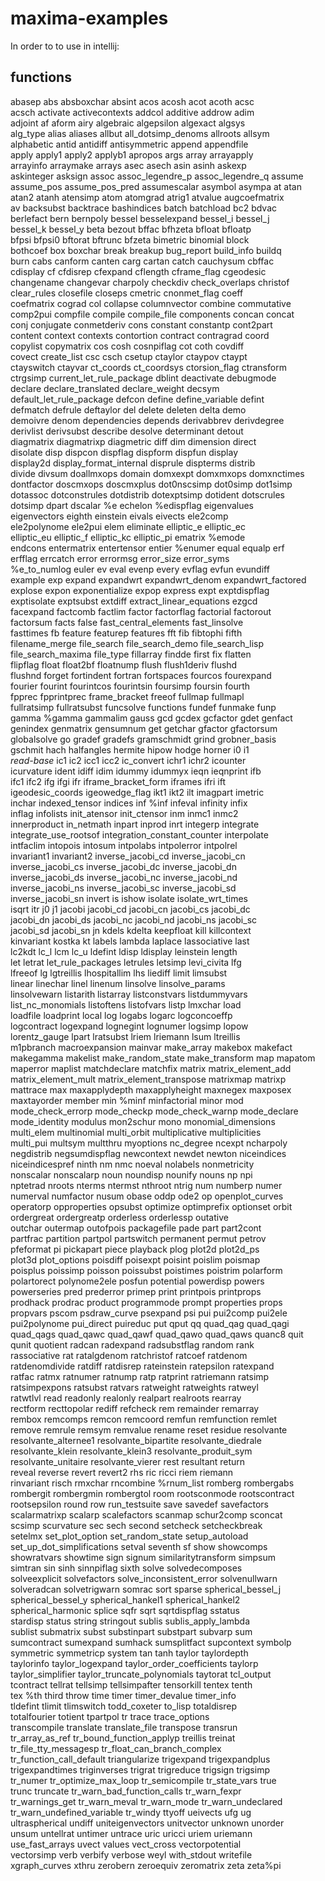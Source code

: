 # maxima-examples

In order to to use in intellij:

## functions
abasep  abs  absboxchar  absint  acos  acosh  acot  acoth  acsc  
acsch  activate  activecontexts  addcol  additive  addrow  adim  
adjoint  af  aform  airy  algebraic  algepsilon  algexact  algsys  
alg_type  alias  aliases  allbut  all_dotsimp_denoms  allroots  allsym  
alphabetic  antid  antidiff  antisymmetric  append  appendfile  
apply  apply1  apply2  applyb1  apropos  args  array  arrayapply  
arrayinfo  arraymake  arrays  asec  asech  asin  asinh  askexp  
askinteger  asksign  assoc  assoc_legendre_p  assoc_legendre_q  assume  
assume_pos  assume_pos_pred  assumescalar  asymbol  asympa  at  atan  
atan2  atanh  atensimp  atom  atomgrad  atrig1  atvalue  augcoefmatrix  
av  backsubst  backtrace  bashindices  batch  batchload  bc2  bdvac  
berlefact  bern  bernpoly  bessel  besselexpand  bessel_i  bessel_j  
bessel_k  bessel_y  beta  bezout  bffac  bfhzeta  bfloat  bfloatp  
bfpsi  bfpsi0  bftorat  bftrunc  bfzeta  bimetric  binomial  block  
bothcoef  box  boxchar  break  breakup  bug_report  build_info  buildq  
burn  cabs  canform  canten  carg  cartan  catch  cauchysum  cbffac  
cdisplay  cf  cfdisrep  cfexpand  cflength  cframe_flag  cgeodesic  
changename  changevar  charpoly  checkdiv  check_overlaps  christof  
clear_rules  closefile  closeps  cmetric  cnonmet_flag  coeff  
coefmatrix  cograd  col  collapse  columnvector  combine  commutative  
comp2pui  compfile  compile  compile_file  components  concan  concat  
conj  conjugate  conmetderiv  cons  constant  constantp  cont2part  
content  context  contexts  contortion  contract  contragrad  coord  
copylist  copymatrix  cos  cosh  cosnpiflag  cot  coth  covdiff  
covect  create_list  csc  csch  csetup  ctaylor  ctaypov  ctaypt  
ctayswitch  ctayvar  ct_coords  ct_coordsys  ctorsion_flag  ctransform  
ctrgsimp  current_let_rule_package  dblint  deactivate  debugmode  
declare  declare_translated  declare_weight  decsym  
default_let_rule_package  defcon  define  define_variable  defint  
defmatch  defrule  deftaylor  del  delete  deleten  delta  demo  
demoivre  denom  dependencies  depends  derivabbrev  derivdegree  
derivlist  derivsubst  describe  desolve  determinant  detout  
diagmatrix  diagmatrixp  diagmetric  diff  dim  dimension  direct  
disolate  disp  dispcon  dispflag  dispform  dispfun  display  
display2d  display_format_internal  disprule  dispterms  distrib  
divide  divsum  doallmxops  domain  domxexpt  domxmxops  domxnctimes  
dontfactor  doscmxops  doscmxplus  dot0nscsimp  dot0simp  dot1simp  
dotassoc  dotconstrules  dotdistrib  dotexptsimp  dotident  dotscrules  
dotsimp  dpart  dscalar  %e  echelon  %edispflag  eigenvalues  
eigenvectors  eighth  einstein  eivals  eivects  ele2comp  
ele2polynome  ele2pui  elem  eliminate  elliptic_e  elliptic_ec  
elliptic_eu  elliptic_f  elliptic_kc  elliptic_pi  ematrix  %emode  
endcons  entermatrix  entertensor  entier  %enumer  equal  equalp  erf  
erfflag  errcatch  error  errormsg  error_size  error_syms  
%e_to_numlog  euler  ev  eval  evenp  every  evflag  evfun  evundiff  
example  exp  expand  expandwrt  expandwrt_denom  expandwrt_factored  
explose  expon  exponentialize  expop  express  expt  exptdispflag  
exptisolate  exptsubst  extdiff  extract_linear_equations  ezgcd  
facexpand  factcomb  factlim  factor  factorflag  factorial  factorout  
factorsum  facts  false  fast_central_elements  fast_linsolve  
fasttimes  fb  feature  featurep  features  fft  fib  fibtophi  fifth  
filename_merge  file_search  file_search_demo  file_search_lisp  
file_search_maxima  file_type  fillarray  findde  first  fix  flatten  
flipflag  float  float2bf  floatnump  flush  flush1deriv  flushd  
flushnd  forget  fortindent  fortran  fortspaces  fourcos  fourexpand  
fourier  fourint  fourintcos  fourintsin  foursimp  foursin  fourth  
fpprec  fpprintprec  frame_bracket  freeof  fullmap  fullmapl  
fullratsimp  fullratsubst  funcsolve  functions  fundef  funmake  funp  
gamma  %gamma  gammalim  gauss  gcd  gcdex  gcfactor  gdet  genfact  
genindex  genmatrix  gensumnum  get  getchar  gfactor  gfactorsum  
globalsolve  go  gradef  gradefs  gramschmidt  grind  grobner_basis  
gschmit  hach  halfangles  hermite  hipow  hodge  horner  i0  i1  
*read-base*  ic1  ic2  icc1  icc2  ic_convert  ichr1  ichr2  icounter  
icurvature  ident  idiff  idim  idummy  idummyx  ieqn  ieqnprint  ifb  
ifc1  ifc2  ifg  ifgi  ifr  iframe_bracket_form  iframes  ifri  ift  
igeodesic_coords  igeowedge_flag  ikt1  ikt2  ilt  imagpart  imetric  
inchar  indexed_tensor  indices  inf  %inf  infeval  infinity  infix  
inflag  infolists  init_atensor  init_ctensor  inm  inmc1  inmc2  
innerproduct  in_netmath  inpart  inprod  inrt  integerp  integrate  
integrate_use_rootsof  integration_constant_counter  interpolate  
intfaclim  intopois  intosum  intpolabs  intpolerror  intpolrel  
invariant1  invariant2  inverse_jacobi_cd  inverse_jacobi_cn  
inverse_jacobi_cs  inverse_jacobi_dc  inverse_jacobi_dn  
inverse_jacobi_ds  inverse_jacobi_nc  inverse_jacobi_nd  
inverse_jacobi_ns  inverse_jacobi_sc  inverse_jacobi_sd  
inverse_jacobi_sn  invert  is  ishow  isolate  isolate_wrt_times  
isqrt  itr  j0  j1  jacobi  jacobi_cd  jacobi_cn  jacobi_cs  jacobi_dc  
jacobi_dn  jacobi_ds  jacobi_nc  jacobi_nd  jacobi_ns  jacobi_sc  
jacobi_sd  jacobi_sn  jn  kdels  kdelta  keepfloat  kill  killcontext  
kinvariant  kostka  kt  labels  lambda  laplace  lassociative  last  
lc2kdt  lc_l  lcm  lc_u  ldefint  ldisp  ldisplay  leinstein  length  
let  letrat  let_rule_packages  letrules  letsimp  levi_civita  lfg  
lfreeof  lg  lgtreillis  lhospitallim  lhs  liediff  limit  limsubst  
linear  linechar  linel  linenum  linsolve  linsolve_params  
linsolvewarn  listarith  listarray  listconstvars  listdummyvars  
list_nc_monomials  listoftens  listofvars  listp  lmxchar  load  
loadfile  loadprint  local  log  logabs  logarc  logconcoeffp  
logcontract  logexpand  lognegint  lognumer  logsimp  lopow  
lorentz_gauge  lpart  lratsubst  lriem  lriemann  lsum  ltreillis  
m1pbranch  macroexpansion  mainvar  make_array  makebox  makefact  
makegamma  makelist  make_random_state  make_transform  map  mapatom  
maperror  maplist  matchdeclare  matchfix  matrix  matrix_element_add  
matrix_element_mult  matrix_element_transpose  matrixmap  matrixp  
mattrace  max  maxapplydepth  maxapplyheight  maxnegex  maxposex  
maxtayorder  member  min  %minf  minfactorial  minor  mod  
mode_check_errorp  mode_checkp  mode_check_warnp  mode_declare  
mode_identity  modulus  mon2schur  mono  monomial_dimensions  
multi_elem  multinomial  multi_orbit  multiplicative  multiplicities  
multi_pui  multsym  multthru  myoptions  nc_degree  ncexpt  ncharpoly  
negdistrib  negsumdispflag  newcontext  newdet  newton  niceindices  
niceindicespref  ninth  nm  nmc  noeval  nolabels  nonmetricity  
nonscalar  nonscalarp  noun  noundisp  nounify  nouns  np  npi  
nptetrad  nroots  nterms  ntermst  nthroot  ntrig  num  numberp  numer  
numerval  numfactor  nusum  obase  oddp  ode2  op  openplot_curves  
operatorp  opproperties  opsubst  optimize  optimprefix  optionset
orbit  ordergreat  ordergreatp  orderless  orderlessp  outative  
outchar  outermap  outofpois  packagefile  pade  part  part2cont  
partfrac  partition  partpol  partswitch  permanent  permut  petrov  
pfeformat  pi  pickapart  piece  playback  plog  plot2d  plot2d_ps  
plot3d  plot_options  poisdiff  poisexpt  poisint  poislim  poismap  
poisplus  poissimp  poisson  poissubst  poistimes  poistrim  polarform  
polartorect  polynome2ele  posfun  potential  powerdisp  powers  
powerseries  pred  prederror  primep  print  printpois  printprops  
prodhack  prodrac  product  programmode  prompt  properties  props  
propvars  pscom  psdraw_curve  psexpand  psi  pui  pui2comp  pui2ele  
pui2polynome  pui_direct  puireduc  put  qput  qq  quad_qag  quad_qagi  
quad_qags  quad_qawc  quad_qawf  quad_qawo  quad_qaws  quanc8  quit  
qunit  quotient  radcan  radexpand  radsubstflag  random  rank  
rassociative  rat  ratalgdenom  ratchristof  ratcoef  ratdenom  
ratdenomdivide  ratdiff  ratdisrep  rateinstein  ratepsilon  ratexpand  
ratfac  ratmx  ratnumer  ratnump  ratp  ratprint  ratriemann  ratsimp  
ratsimpexpons  ratsubst  ratvars  ratweight  ratweights  ratweyl  
ratwtlvl  read  readonly  realonly  realpart  realroots  rearray  
rectform  recttopolar  rediff  refcheck  rem  remainder  remarray  
rembox  remcomps  remcon  remcoord  remfun  remfunction  remlet  
remove  remrule  remsym  remvalue  rename  reset  residue  resolvante  
resolvante_alternee1  resolvante_bipartite  resolvante_diedrale  
resolvante_klein  resolvante_klein3  resolvante_produit_sym  
resolvante_unitaire  resolvante_vierer  rest  resultant  return  
reveal  reverse  revert  revert2  rhs  ric  ricci  riem  riemann  
rinvariant  risch  rmxchar  rncombine  %rnum_list  romberg  rombergabs  
rombergit  rombergmin  rombergtol  room  rootsconmode  rootscontract  
rootsepsilon  round  row  run_testsuite  save  savedef  savefactors  
scalarmatrixp  scalarp  scalefactors  scanmap  schur2comp  sconcat  
scsimp  scurvature  sec  sech  second  setcheck  setcheckbreak  
setelmx  set_plot_option  set_random_state  setup_autoload  
set_up_dot_simplifications  setval  seventh  sf  show  showcomps  
showratvars  showtime  sign  signum  similaritytransform  simpsum  
simtran  sin  sinh  sinnpiflag  sixth  solve  solvedecomposes  
solveexplicit  solvefactors  solve_inconsistent_error  solvenullwarn  
solveradcan  solvetrigwarn  somrac  sort  sparse  spherical_bessel_j  
spherical_bessel_y  spherical_hankel1  spherical_hankel2  
spherical_harmonic  splice  sqfr  sqrt  sqrtdispflag  sstatus  
stardisp  status  string  stringout  sublis  sublis_apply_lambda  
sublist  submatrix  subst  substinpart  substpart  subvarp  sum  
sumcontract  sumexpand  sumhack  sumsplitfact  supcontext  symbolp  
symmetric  symmetricp  system  tan  tanh  taylor  taylordepth  
taylorinfo  taylor_logexpand  taylor_order_coefficients  taylorp  
taylor_simplifier  taylor_truncate_polynomials  taytorat  tcl_output  
tcontract  tellrat  tellsimp  tellsimpafter  tensorkill  tentex  tenth  
tex  %th  third  throw  time  timer  timer_devalue  timer_info  
tldefint  tlimit  tlimswitch  todd_coxeter  to_lisp  totaldisrep  
totalfourier  totient  tpartpol  tr  trace  trace_options  
transcompile  translate  translate_file  transpose  transrun  
tr_array_as_ref  tr_bound_function_applyp  treillis  treinat  
tr_file_tty_messagesp  tr_float_can_branch_complex  
tr_function_call_default  triangularize  trigexpand  trigexpandplus  
trigexpandtimes  triginverses  trigrat  trigreduce  trigsign  trigsimp  
tr_numer  tr_optimize_max_loop  tr_semicompile  tr_state_vars  true  
trunc  truncate  tr_warn_bad_function_calls  tr_warn_fexpr  
tr_warnings_get  tr_warn_meval  tr_warn_mode  tr_warn_undeclared  
tr_warn_undefined_variable  tr_windy  ttyoff  ueivects  ufg  ug  
ultraspherical  undiff  uniteigenvectors  unitvector  unknown  unorder  
unsum  untellrat  untimer  untrace  uric  uricci  uriem  uriemann  
use_fast_arrays  uvect  values  vect_cross  vectorpotential  
vectorsimp  verb  verbify  verbose  weyl  with_stdout  writefile  
xgraph_curves  xthru  zerobern  zeroequiv  zeromatrix  zeta  zeta%pi
